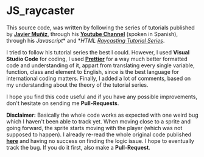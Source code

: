 # JS_raycaster

This source code, was written by following the series of tutorials published by [**Javier Muñiz**](https://github.com/javiermunizyt), through his [**Youtube Channel**](https://www.youtube.com/channel/UCS9KSwTM3FO2Ovv83W98GTg) (spoken in Spanish), through his *Javascript** and **HTML* [*Raycasting Tutorial Series*](https://www.youtube.com/watch?v=8XnQq28TRZY&list=PLmD1VB8QabXxMe8khFFnePiJnmdJn8SuR).

I tried to follow his tutorial series the best I could. However, I used **Visual Studio Code** for coding, I used [**Prettier**](https://prettier.io/) for a way much better formatted code and understanding of it, appart from translating every single variable, function, class and element to English, since is the best language for international coding matters. Finally, I added a lot of comments, based on my understanding about the theory of the tutorial series.

I hope you find this code useful and if you have any possible improvements, don't hesitate on sending me **Pull-Requests**.

**Disclaimer:** Basically the whole code works as expected with one weird bug which I haven't been able to track yet. When moving close to a sprite and going forward, the sprite starts moving with the player (which was not supposed to happen). I already re-read the whole original code published [**here**](https://github.com/javiermunizyt/raycasting-html5) and having no success on finding the logic issue. I hope to eventually track the bug. If you do it first, also make a **Pull-Request**.
